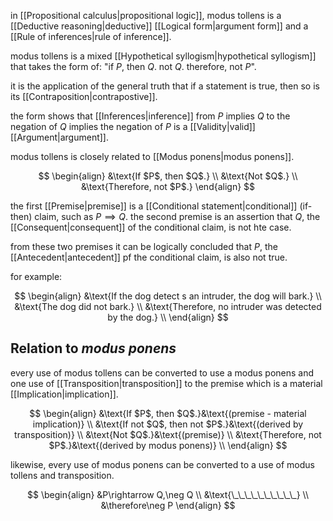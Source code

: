 in [[Propositional calculus|propositional logic]], modus tollens is a [[Deductive reasoning|deductive]] [[Logical form|argument form]] and a [[Rule of inferences|rule of inference]].

modus tollens is a mixed [[Hypothetical syllogism|hypothetical syllogism]] that takes the form of: "if $P$, then $Q$. not $Q$. therefore, not $P$".

it is the application of the general truth that if a statement is true, then so is its [[Contraposition|contrapostive]].

the form shows that [[Inferences|inference]] from $P$ implies $Q$ to the negation of $Q$ implies the negation of $P$ is a [[Validity|valid]] [[Argument|argument]].

modus tollens is closely related to [[Modus ponens|modus ponens]].

$$
\begin{align}
&\text{If $P$, then $Q$.} \\
&\text{Not $Q$.} \\
&\text{Therefore, not $P$.}
\end{align}
$$

the first [[Premise|premise]] is a [[Conditional statement|conditional]] (if-then) claim, such as $P\implies Q$. the second premise is an assertion that $Q$, the [[Consequent|consequent]] of the conditional claim, is not hte case.

from these two premises it can be logically concluded that $P$, the [[Antecedent|antecedent]] pf the conditional claim, is also not true.

for example:

$$
\begin{align}
&\text{If the dog detect s an intruder, the dog will bark.} \\
&\text{The dog did not bark.} \\
&\text{Therefore, no intruder was detected by the dog.} \\
\end{align}
$$

## Relation to *modus ponens*

every use of modus tollens can be converted to use a modus ponens and one use of [[Transposition|transposition]] to the premise which is a material [[Implication|implication]]. 

$$
\begin{align}
&\text{If $P$, then $Q$.}&\text{(premise - material implication)} \\
&\text{If not $Q$, then not $P$.}&\text{(derived by transposition)} \\
&\text{Not $Q$.}&\text{(premise)} \\
&\text{Therefore, not $P$.}&\text{(derived by modus ponens)} \\
\end{align}
$$

likewise, every use of modus ponens can be converted to a use of modus tollens and transposition. 

$$
\begin{align}
&P\rightarrow Q,\neg Q \\
&\text{\_\_\_\_\_\_\_\_\_\_} \\
&\therefore\neg P
\end{align}
$$